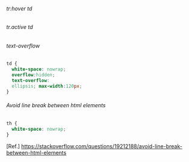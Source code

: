 ###### tr:hover td

###### tr.active td
  
###### text-overflow
```css
td {
  white-space: nowrap; 
  overflow:hidden; 
  text-overflow: 
  ellipsis; max-width:120px;
}
```
  
###### Avoid line break between html elements
```css
th {
  white-space: nowrap;
}
```
[Ref.] https://stackoverflow.com/questions/19212188/avoid-line-break-between-html-elements
